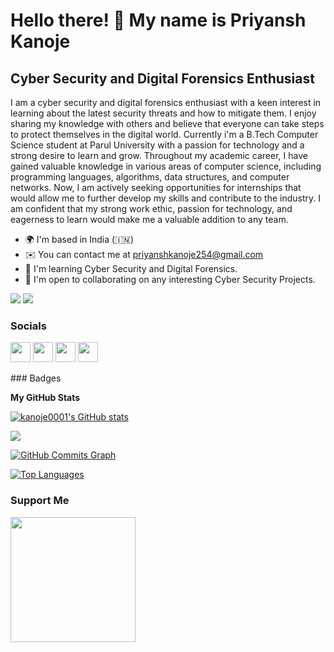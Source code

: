 Hello there! 👋 My name is Priyansh Kanoje
====================================================

Cyber Security and Digital Forensics Enthusiast
--------------------------------------


I am a cyber security and digital forensics enthusiast with a keen interest in learning about the latest security threats and how to mitigate them. I enjoy sharing my knowledge with others and believe that everyone can take steps to protect themselves in the digital world. Currently i'm a B.Tech Computer Science student at Parul University with a passion for technology and a strong desire to learn and grow. Throughout my academic career, I have gained valuable knowledge in various areas of computer science, including programming languages, algorithms, data structures, and computer networks. Now, I am actively seeking opportunities for internships that would allow me to further develop my skills and contribute to the industry. I am confident that my strong work ethic, passion for technology, and eagerness to learn would make me a valuable addition to any team.


* 🌍  I'm based in India (🇮🇳)
* ✉️  You can contact me at [priyanshkanoje254@gmail.com](mailto:priyanshkanoje254@gmail.com)
* 🧠  I'm learning Cyber Security and Digital Forensics.
* 🤝  I'm open to collaborating on any interesting Cyber Security Projects.

<a href="https://www.github.com/kanoje0001" target="_blank" rel="noreferrer"><img
src="https://img.shields.io/github/followers/kanoje0001?logo=github&style=for-the-badge&color=0891b2&labelColor=1c1917" /></a>
<a href="https://www.twitter.com/PriyanshKanoje5" target="_blank" rel="noreferrer"><img
src="https://img.shields.io/twitter/follow/PriyanshKanoje5?logo=twitter&style=for-the-badge&color=0891b2&labelColor=1c1917"
/></a>





### Socials

<p align="left"> <a href="https://www.github.com/kanoje0001" target="_blank" rel="noreferrer"><img src="https://raw.githubusercontent.com/danielcranney/readme-generator/main/public/icons/socials/github.svg" width="32" height="32" /></a> <a href="http://www.instagram.com/priyansh._254" target="_blank" rel="noreferrer"><img src="https://raw.githubusercontent.com/danielcranney/readme-generator/main/public/icons/socials/instagram.svg" width="32" height="32" /></a> <a href="https://www.linkedin.com/in/priyansh-kanoje" target="_blank" rel="noreferrer"><img src="https://raw.githubusercontent.com/danielcranney/readme-generator/main/public/icons/socials/linkedin.svg" width="32" height="32" /></a> <a href="https://www.twitter.com/kanoje0001" target="_blank" rel="noreferrer"><img src="https://raw.githubusercontent.com/danielcranney/readme-generator/main/public/icons/socials/twitter.svg" width="32" height="32" /></a></p>
### Badges

<b>My GitHub Stats</b>

<a href="http://www.github.com/kanoje0001"><img src="https://github-readme-stats.vercel.app/api?username=kanoje0001&show_icons=true&hide=&count_private=true&title_color=0891b2&text_color=ffffff&icon_color=0891b2&bg_color=1c1917&hide_border=true&show_icons=true" alt="kanoje0001's GitHub stats" /></a>

<a href="http://www.github.com/kanoje0001"><img src="https://github-readme-streak-stats.herokuapp.com/?user=kanoje0001&stroke=ffffff&background=1c1917&ring=0891b2&fire=0891b2&currStreakNum=ffffff&currStreakLabel=0891b2&sideNums=ffffff&sideLabels=ffffff&dates=ffffff&hide_border=true" /></a>

<a href="http://www.github.com/kanoje0001"><img src="https://github-readme-activity-graph.cyclic.app/graph?username=kanoje0001&bg_color=1c1917&color=ffffff&line=0891b2&point=ffffff&area_color=1c1917&area=true&hide_border=true&custom_title=GitHub%20Commits%20Graph" alt="GitHub Commits Graph" /></a>

<a href="https://github.com/kanoje0001" align="left"><img src="https://github-readme-stats.vercel.app/api/top-langs/?username=kanoje0001&langs_count=10&title_color=0891b2&text_color=ffffff&icon_color=0891b2&bg_color=1c1917&hide_border=true&locale=en&custom_title=Top%20%Languages" alt="Top Languages" /></a>

### Support Me
<a href="https://www.buymeacoffee.com/kanoje0001"><img src="https://cdn.buymeacoffee.com/buttons/v2/default-yellow.png" width="200" /></a>
